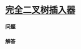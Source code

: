 # [完全二叉树插入器](https://leetcode-cn.com/problems/complete-binary-tree-inserter)

### 问题

### 解答

```

```

